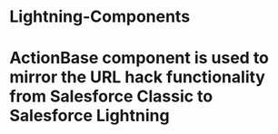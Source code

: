 # Lightning-Components
# ActionBase component is used to mirror the URL hack functionality from Salesforce Classic to Salesforce Lightning
